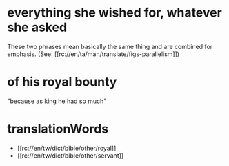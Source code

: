 # everything she wished for, whatever she asked

These two phrases mean basically the same thing and are combined for emphasis. (See: [[rc://en/ta/man/translate/figs-parallelism]])

# of his royal bounty

"because as king he had so much"

# translationWords

* [[rc://en/tw/dict/bible/other/royal]]
* [[rc://en/tw/dict/bible/other/servant]]